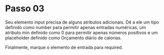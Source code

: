 # Passo 03

Seu elemento input precisa de alguns atributos adicionais. Dê a ele um tipo definido como number para permitir apenas entradas numéricas, um atributo min definido como 0 para permitir apenas números positivos e um placeholder definido como Orçamento diário de calorias.

Finalmente, marque o elemento de entrada para required.